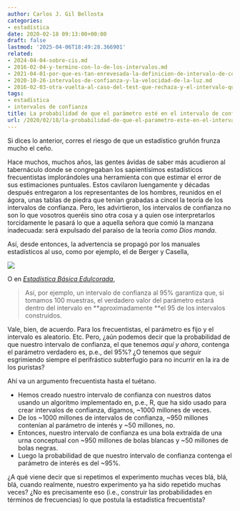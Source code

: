 ```yaml
---
author: Carlos J. Gil Bellosta
categories:
- estadística
date: 2020-02-18 09:13:00+00:00
draft: false
lastmod: '2025-04-06T18:49:28.366901'
related:
- 2024-04-04-sobre-cis.md
- 2016-02-04-y-termino-con-lo-de-los-intervalos.md
- 2021-04-01-por-que-es-tan-enrevesada-la-definicion-de-intervalo-de-confianza.md
- 2020-10-26-intervalos-de-confianza-y-la-velocidad-de-la-luz.md
- 2016-02-03-otra-vuelta-al-caso-del-test-que-rechaza-y-el-intervalo-que-contiene.md
tags:
- estadística
- intervalos de confianza
title: La probabilidad de que el parámetro esté en el intervalo de confianza es .95
url: /2020/02/18/la-probabilidad-de-que-el-parametro-este-en-el-intervalo-de-confianza-es-95/
---
```


Si dices lo anterior, corres el riesgo de que un estadístico gruñón frunza mucho el ceño.

Hace muchos, muchos años, las gentes ávidas de saber más acudieron al tabernáculo donde se congregaban los sapientísimos estadísticos frecuentistas implorándoles una herramienta con que estimar el error de sus estimaciones puntuales. Estos cavilaron luengamente y décadas después entregaron a los representantes de los hombres, reunidos en el ágora, unas tablas de piedra que tenían grabadas a cincel la teoría de los intervalos de confianza. Pero, les advirtieron, los intervalos de confianza no son lo que vosotros queréis sino otra cosa y a quien ose interpretarlos torcidamente le pasará lo que a aquella señora que comió la manzana inadecuada: será expulsado del paraíso de la teoría _como Dios manda_.

Así, desde entonces, la advertencia se propagó por los manuales estadísticos al uso, como por ejemplo, el de Berger y Casella,

![](/wp-uploads/2020/02/beger_casella_ci.png#center)

O en [_Estadística Básica Edulcorada_](https://bookdown.org/aquintela/EBE/intervalos-de-confianza.html#interpretacion),

>Así, por ejemplo, un intervalo de confianza al 95% garantiza que, si tomamos 100 muestras, el verdadero valor del parámetro estará dentro del intervalo en **aproximadamente **el 95 de los intervalos construidos.

Vale, bien, de acuerdo. Para los frecuentistas, el parámetro es fijo y el intervalo es aleatorio. Etc. Pero, ¿aún podemos decir que la probabilidad de que nuestro intervalo de confianza, el que tenemos _aquí y ahora_, contenga el parámetro verdadero es, p.e., del 95%? ¿O tenemos que seguir esgrimiendo siempre el perifrástico subterfugio para no incurrir en la ira de los puristas?

Ahí va un argumento frecuentista hasta el tuétano.

* Hemos creado nuestro intervalo de confianza con nuestros datos usando un algoritmo implementado en, p.e., R, que ha sido usado para crear intervalos de confianza, digamos, ~1000 millones de veces.
* De los ~1000 millones de intervalos de confianza, ~950 millones contenían al parámetro de interés y ~50 millones, no.
* Entonces, nuestro intervalo de confianza es una bola extraída de una urna conceptual con ~950 millones de bolas blancas y ~50 millones de bolas negras.
* Luego la probabilidad de que nuestro intervalo de confianza contenga el parámetro de interés es del ~95%.

¿A qué viene decir que si repetimos el experimento muchas veces blá, blá, blá, cuando realmente, nuestro experimento ya ha sido repetido muchas veces? ¿No es precisamente eso (i.e., construir las probabilidades en términos de frecuencias) lo que postula la estadística frecuentista?